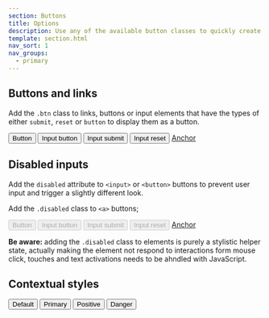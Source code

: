 ```yaml
---
section: Buttons
title: Options
description: Use any of the available button classes to quickly create a styled button.
template: section.html
nav_sort: 1
nav_groups:
  - primary
---
```


## Buttons and links

Add the <code>.btn</code> class to links, buttons or input elements that have the types of either <code>submit</code>, <code>reset</code> or <code>button</code> to display them as a button.

<div class="guide-example">
  <button type="button" class="btn" role="button">Button</button>
  <input type="button" class="btn" value="Input button" role="button">
  <input type="submit" class="btn" value="Input submit" role="button">
  <input type="reset" class="btn" value="Input reset" role="button">
  <a href="#" class="btn" role="button">Anchor</a>
</div>

## Disabled inputs

Add the <code>disabled</code> attribute to <code>&lt;input&gt;</code> or <code>&lt;button&gt;</code> buttons to prevent user input and trigger a slightly different look.

Add  the <code>.disabled</code> class to <code>&lt;a&gt;</code> buttons;

<div class="guide-example">
<button type="button" class="btn" role="button" disabled>Button</button>
<input type="button" class="btn" value="Input button" role="button" disabled>
<input type="submit" class="btn" value="Input submit" role="button" disabled>
<input type="reset" class="btn" value="Input reset" role="button" disabled>
<a href="#" class="btn disabled" role="button">Anchor</a>
</div>

<div class="note note-warning">
  <p><strong>Be aware:</strong> adding the <code>.disabled</code> class to elements is purely a stylistic helper state, actually making the element not respond to interactions form mouse click, touches and text activations needs to be ahndled with JavaScript.</p>
</div>

## Contextual styles

<div class="guide-example">
  <button type="button" class="btn">Default</button>
  <button type="button" class="btn action-primary">Primary</button>
  <button type="button" class="btn action-positive">Positive</button>
  <button type="button" class="btn action-danger">Danger</button>
</div>
